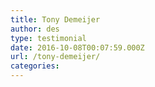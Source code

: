 ```yaml
---
title: Tony Demeijer
author: des
type: testimonial
date: 2016-10-08T00:07:59.000Z
url: /tony-demeijer/
categories: 
---
```



